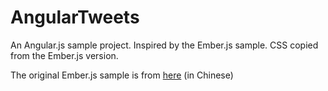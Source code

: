 AngularTweets
=============

An Angular.js sample project. Inspired by the Ember.js sample. CSS copied from the Ember.js version. 

The original Ember.js sample is from [here](http://www.adobe.com/cn/devnet/html5/articles/flame-on-a-beginners-guide-to-emberjs.html) (in Chinese)


